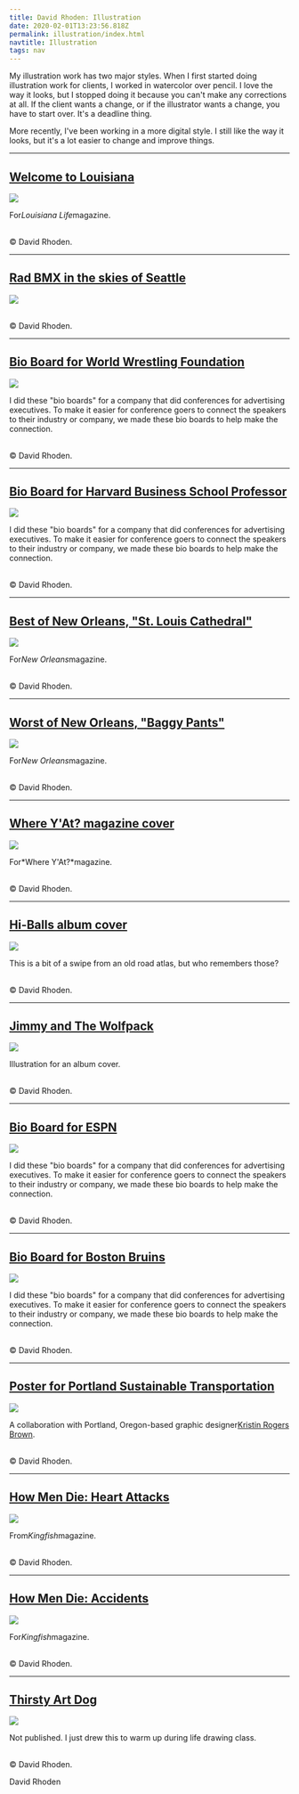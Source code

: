 ```yaml
---
title: David Rhoden: Illustration
date: 2020-02-01T13:23:56.818Z
permalink: illustration/index.html
navtitle: Illustration
tags: nav
---
```


My illustration work has two major styles. When I first started doing illustration work for clients, I worked in watercolor over pencil. I love the way it looks, but I stopped doing it because you can't make any corrections at all. If the client wants a change, or if the illustrator wants a change, you have to start over. It's a deadline thing.

More recently, I've been working in a more digital style. I still like the way it looks, but it's a lot easier to change and improve things.

- - -

## [Welcome to Louisiana](https://davidrhoden.com/illustration/welcome-to-louisiana)

[![](https://davidrhoden.com/assets/images/illustrations/_fourHundredThirtyTwoPxWide/cars.jpg)](https://davidrhoden.com/illustration/welcome-to-louisiana)

For*Louisiana Life*magazine.

\
© David Rhoden.

- - -

## [Rad BMX in the skies of Seattle](https://davidrhoden.com/illustration/rad-bmx-in-the-skies-of-seattle)

[![](https://davidrhoden.com/assets/images/illustrations/_fourHundredThirtyTwoPxWide/harbo.jpg)](https://davidrhoden.com/illustration/rad-bmx-in-the-skies-of-seattle)

\
© David Rhoden.

- - -

## [Bio Board for World Wrestling Foundation](https://davidrhoden.com/illustration/bio-board-for-world-wrestling-foundation)

[![](https://davidrhoden.com/assets/images/illustrations/_fourHundredThirtyTwoPxWide/wwf.jpg)](https://davidrhoden.com/illustration/bio-board-for-world-wrestling-foundation)

I did these "bio boards" for a company that did conferences for advertising executives. To make it easier for conference goers to connect the speakers to their industry or company, we made these bio boards to help make the connection.

\
© David Rhoden.

- - -

## [Bio Board for Harvard Business School Professor](https://davidrhoden.com/illustration/bio-board-for-harvard-business-school-professor)

[![](https://davidrhoden.com/assets/images/illustrations/_fourHundredThirtyTwoPxWide/narayandas.jpg)](https://davidrhoden.com/illustration/bio-board-for-harvard-business-school-professor)

I did these "bio boards" for a company that did conferences for advertising executives. To make it easier for conference goers to connect the speakers to their industry or company, we made these bio boards to help make the connection.

\
© David Rhoden.

- - -

## [Best of New Orleans, "St. Louis Cathedral"](https://davidrhoden.com/illustration/best-of-new-orleans-st-louis-cathedral)

[![](https://davidrhoden.com/assets/images/illustrations/_fourHundredThirtyTwoPxWide/stloufinal.jpg)](https://davidrhoden.com/illustration/best-of-new-orleans-st-louis-cathedral)

For*New Orleans*magazine.

\
© David Rhoden.

- - -

## [Worst of New Orleans, "Baggy Pants"](https://davidrhoden.com/illustration/worst-of-new-orleans-baggy-pants)

[![](https://davidrhoden.com/assets/images/illustrations/_fourHundredThirtyTwoPxWide/baggyfinal.jpg)](https://davidrhoden.com/illustration/worst-of-new-orleans-baggy-pants)

For*New Orleans*magazine.

\
© David Rhoden.

- - -

## [Where Y'At? magazine cover](https://davidrhoden.com/illustration/where-yat-magazine-cover)

[![](https://davidrhoden.com/assets/images/illustrations/_fourHundredThirtyTwoPxWide/cover605.jpg)](https://davidrhoden.com/illustration/where-yat-magazine-cover)

For*Where Y'At?*magazine.

\
© David Rhoden.

- - -

## [Hi-Balls album cover](https://davidrhoden.com/illustration/hi-balls-album-cover)

[![](https://davidrhoden.com/assets/images/illustrations/_fourHundredThirtyTwoPxWide/coverLoveMusic.jpg)](https://davidrhoden.com/illustration/hi-balls-album-cover)

This is a bit of a swipe from an old road atlas, but who remembers those?

\
© David Rhoden.

- - -

## [Jimmy and The Wolfpack](https://davidrhoden.com/illustration/jimmy-and-the-wolfpack)

[![](https://davidrhoden.com/assets/images/illustrations/_fourHundredThirtyTwoPxWide/jatwp_illustrationonly.png)](https://davidrhoden.com/illustration/jimmy-and-the-wolfpack)

Illustration for an album cover.

\
© David Rhoden.

- - -

## [Bio Board for ESPN](https://davidrhoden.com/illustration/bio-board-for-espn)

[![](https://davidrhoden.com/assets/images/illustrations/_fourHundredThirtyTwoPxWide/espn.gif)](https://davidrhoden.com/illustration/bio-board-for-espn)

I did these "bio boards" for a company that did conferences for advertising executives. To make it easier for conference goers to connect the speakers to their industry or company, we made these bio boards to help make the connection.

\
© David Rhoden.

- - -

## [Bio Board for Boston Bruins](https://davidrhoden.com/illustration/bio-board-for-boston-bruins)

[![](https://davidrhoden.com/assets/images/illustrations/_fourHundredThirtyTwoPxWide/byrne.jpg)](https://davidrhoden.com/illustration/bio-board-for-boston-bruins)

I did these "bio boards" for a company that did conferences for advertising executives. To make it easier for conference goers to connect the speakers to their industry or company, we made these bio boards to help make the connection.

\
© David Rhoden.

- - -

## [Poster for Portland Sustainable Transportation](https://davidrhoden.com/illustration/poster-for-portland-sustainable-transportation)

[![](https://davidrhoden.com/assets/images/illustrations/_fourHundredThirtyTwoPxWide/Posterv3.jpg)](https://davidrhoden.com/illustration/poster-for-portland-sustainable-transportation)

A collaboration with Portland, Oregon-based graphic designer[Kristin Rogers Brown](http://www.krbee.com/).

\
© David Rhoden.

- - -

## [How Men Die: Heart Attacks](https://davidrhoden.com/illustration/how-men-die-heart-attacks)

[![](https://davidrhoden.com/assets/images/illustrations/_fourHundredThirtyTwoPxWide/pencilheart.jpg)](https://davidrhoden.com/illustration/how-men-die-heart-attacks)

From*Kingfish*magazine.

\
© David Rhoden.

- - -

## [How Men Die: Accidents](https://davidrhoden.com/illustration/accidents)

[![](https://davidrhoden.com/assets/images/illustrations/_fourHundredThirtyTwoPxWide/accidents.jpg)](https://davidrhoden.com/illustration/accidents)

For*Kingfish*magazine.

\
© David Rhoden.

- - -

## [Thirsty Art Dog](https://davidrhoden.com/illustration/thirsty-art-dog)

[![](https://davidrhoden.com/assets/images/illustrations/_fourHundredThirtyTwoPxWide/thirstydog.gif)](https://davidrhoden.com/illustration/thirsty-art-dog)

Not published. I just drew this to warm up during life drawing class.

\
© David Rhoden.

David Rhoden
